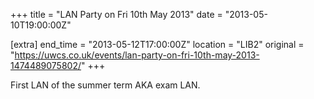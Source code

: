 +++
title = "LAN Party on Fri 10th May 2013"
date = "2013-05-10T19:00:00Z"

[extra]
end_time = "2013-05-12T17:00:00Z"
location = "LIB2"
original = "https://uwcs.co.uk/events/lan-party-on-fri-10th-may-2013-1474489075802/"
+++

First LAN of the summer term AKA exam LAN.

